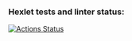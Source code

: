 ### Hexlet tests and linter status:
[![Actions Status](https://github.com/ivanro2872/qa-engineer-project-84/actions/workflows/hexlet-check.yml/badge.svg)](https://github.com/ivanro2872/qa-engineer-project-84/actions)